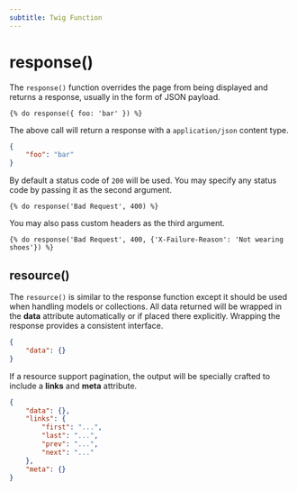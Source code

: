 ```yaml
---
subtitle: Twig Function
---
```

# response()

The `response()` function overrides the page from being displayed and returns a response, usually in the form of JSON payload.

```twig
{% do response({ foo: 'bar' }) %}
```

The above call will return a response with a `application/json` content type.

```json
{
    "foo": "bar"
}
```

By default a status code of `200` will be used. You may specify any status code by passing it as the second argument.

```twig
{% do response('Bad Request', 400) %}
```

You may also pass custom headers as the third argument.

```twig
{% do response('Bad Request', 400, {'X-Failure-Reason': 'Not wearing shoes'}) %}
```

## resource()

The `resource()` is similar to the response function except it should be used when handling models or collections. All data returned will be wrapped in the **data** attribute automatically or if placed there explicitly. Wrapping the response provides a consistent interface.

```json
{
    "data": {}
}
```

If a resource support pagination, the output will be specially crafted to include a **links** and **meta** attribute.

```json
{
    "data": {},
    "links": {
        "first": "...",
        "last": "...",
        "prev": "...",
        "next": "..."
    },
    "meta": {}
}
```
